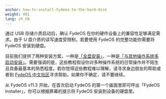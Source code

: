 ```yaml
---
anchor: how-to-install-fydeos-to-the-hard-disk
weight: 991
lang: zh_CN
---
```

通过 USB 存储介质启动后，确认 FydeOS 在你的硬件设备上的兼容性足够满足需求。由于 U 盘介质的读写速度受限制，若要使用 FydeOS 的完整功能你需要将 FydeOS 安装到硬盘。

目前我们提供了两种安装方案，一种是[「全盘安装」](https://faq.fydeos.com/getting-started/install-fydeos-to-hdd/)，一种是[「与其他操作系统多启动安装」](https://faq.fydeos.com/recipes/dual-boot/)。需要强调的是，这些教程假设你对多种操作系统的日常操作并不陌生且具备最基本的熟悉程度。若你觉得这些教程难以理解，请寻求身边朋友的帮助或者到 [FydeOS 中文社区](https://community.fydeos.com/)寻求帮助。如果你不确定，请不要继续。

从 FydeOS v11.3 开始，在首次启动 FydeOS 的第一个画面里即可呼出「FydeOS Installer」，你可以根据屏幕的提示将 FydeOS 安装到设备的硬盘里。